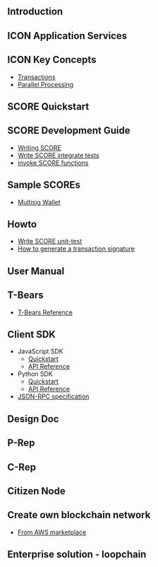 ## Introduction

## ICON Application Services

## ICON Key Concepts
- [Transactions](/icon-key-concepts/transactions.md)
- [Parallel Processing](/icon-key-concepts/parallel-processing.md)

## SCORE Quickstart 

## SCORE Development Guide 
- [Writing SCORE](/score/writing-score.md)
- [Write SCORE integrate tests](/howto/how-to-write-score-integrate-tests.md)
- [invoke SCORE functions](/score/invoking-score-functions.md)

## Sample SCOREs
- [Multisig Wallet](/sample-scores/multi-signature-wallet.md)

## Howto
- [Write SCORE unit-test](/score/score-unit-test.md)
- [How to generate a transaction signature](/howto/how-to-generate-a-transaction-signature.md)

## User Manual

## T-Bears
- [T-Bears Reference](/references/t-bears/t-bears-reference.md)

## Client SDK
- JavaScript SDK 
  - [Quickstart](/references/javascript-sdk/quickstart.md) 
  - [API Reference](/references/javascript-sdk/api-reference.md)
- Python SDK 
  - [Quickstart](/references/python-sdk/quickstart.md) 
  - [API Reference](/references/python-sdk/api-reference.md)
- [JSON-RPC specification](/references/json-rpc/icon-json-rpc-v3.md)
  
## Design Doc

## P-Rep

## C-Rep
 
## Citizen Node

## Create own blockchain network
- [From AWS marketplace](/howto/how-to-ICON_Development_Network-AWS-marketplace.md)

## Enterprise solution - loopchain

  
